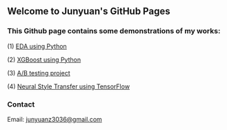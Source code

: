 ## Welcome to Junyuan's GitHub Pages

### This Github page contains some demonstrations of my works:

(1) [EDA using Python](https://github.com/LeonJun89/Jswebsite/blob/master/Titanic-EDA.ipynb)

(2) [XGBoost using Python](https://github.com/LeonJun89/Jswebsite/blob/master/Titanic-XGB.ipynb)

(3) [A/B testing project](https://github.com/LeonJun89/Jswebsite/blob/master/Udacity_ABTesting.ipynb)

(4) [Neural Style Transfer using TensorFlow](https://github.com/LeonJun89/Jswebsite/blob/master/NST_v3.ipynb)

### Contact
Email: junyuanz3036@gmail.com

